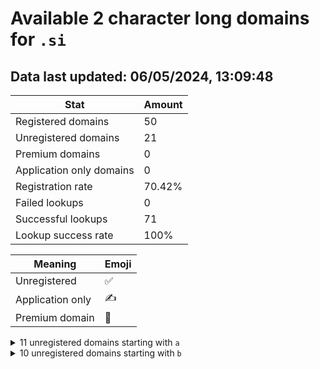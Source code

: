 # Available 2 character long domains for `.si`

## Data last updated: 06/05/2024, 13:09:48

|Stat|Amount|
|--|--|
|Registered domains|50|
|Unregistered domains|21|
|Premium domains|0|
|Application only domains|0|
|Registration rate|70.42%|
|Failed lookups|0|
|Successful lookups|71|
|Lookup success rate|100%|


|Meaning|Emoji|
|--|--|
|Unregistered|:white_check_mark:|
|Application only|:writing_hand:|
|Premium domain|:gem:|

<details>
<summary>11 unregistered domains starting with <bold><code>a</code></bold></summary>

|Type|Domain|
|--|--|
|:white_check_mark:|`a0.si`|
|:white_check_mark:|`a3.si`|
|:white_check_mark:|`a9.si`|
|:white_check_mark:|`ab.si`|
|:white_check_mark:|`aj.si`|
|:white_check_mark:|`al.si`|
|:white_check_mark:|`ao.si`|
|:white_check_mark:|`ap.si`|
|:white_check_mark:|`au.si`|
|:white_check_mark:|`ax.si`|
|:white_check_mark:|`ay.si`|
</details>
<details>
<summary>10 unregistered domains starting with <bold><code>b</code></bold></summary>

|Type|Domain|
|--|--|
|:white_check_mark:|`b1.si`|
|:white_check_mark:|`ba.si`|
|:white_check_mark:|`bg.si`|
|:white_check_mark:|`bi.si`|
|:white_check_mark:|`bj.si`|
|:white_check_mark:|`bk.si`|
|:white_check_mark:|`bp.si`|
|:white_check_mark:|`bs.si`|
|:white_check_mark:|`bu.si`|
|:white_check_mark:|`bz.si`|
</details>